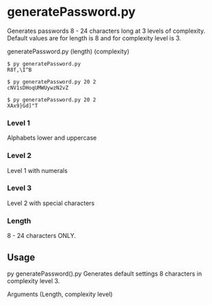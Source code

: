 # generatePassword.py
Generates passwords 8 - 24 characters long at 3 levels of complexity. Default values are for length is 8 and for complexity level is 3.

generatePassword.py (length) (complexity)
```console
$ py generatePassword.py
R8f,\I^B

$ py generatePassword.py 20 2
cNV1sDHoqUMWUywzN2vZ

$ py generatePassword.py 20 2
XAx9}Gd]"T
```

### Level 1
Alphabets lower and uppercase

### Level 2
Level 1 with numerals

### Level 3
Level 2 with special characters

### Length
8 - 24 characters ONLY.

## Usage
py generatePassword().py
Generates default settings 8 characters in complexity level 3.

Arguments (Length, complexity level)


